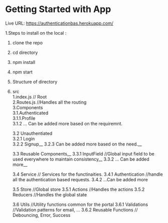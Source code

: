 # Getting Started with App

Live URL: https://authenticationbas.herokuapp.com/

1.Steps to install on the local :

  1. clone the repo<br/>
  2. cd  directory<br/>
  3. npm install<br/>
  4. npm start<br/>



2. Structure of directory<br/>
  1. src<br/>
      1.index.js // Root<br/>
      2.Routes.js //Handles all the routing<br/>
      3.Components<br/>
        3.1.Authenticated<br/>
          3.1.1.Profile<br/>
          3.1.2 ... Can be added more based on the requiremnt.<br/>
        
        3.2 Unauthentiated<br/>
          3.2.1 Login<br/>
          3.2.2 Signup__
          3.2.3 Can be added more based on the need.__ 

        3.3 Reusable Components__
          3.3.1 InputField //Global input field to be used everywhere to maintain consistency__
          3.3.2 ... Can be added more__
          
        3.4 Service // Services for the functinaities.
          3.4.1   Authentication //handle all the authentication based requests.
          3.4.2   ...Can be added more
          
        3.5 Store //Global store
          3.5.1 Actions //Handles the actions
          3.5.2 Reducers //Handles the global state   

        3.6 Utils //Utility functions common for the portal
          3.6.1 Validations //Validation patterns for email, ...
          3.6.2 Reusable Functions // Debouncing, Error, Success
